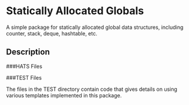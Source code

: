 # Statically Allocated Globals

A simple package for statically allocated global data structures,
including counter, stack, deque, hashtable, etc.

## Description

###HATS Files

###TEST Files

The files in the TEST directory contain code that gives details on
using various templates implemented in this package.

